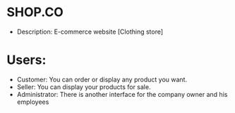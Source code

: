 # SHOP.CO
- Description: E-commerce website [Clothing store]
# Users:
- Customer: You can order or display any product you want.
- Seller: You can display your products for sale.
- Administrator: There is another interface for the company owner and his employees
